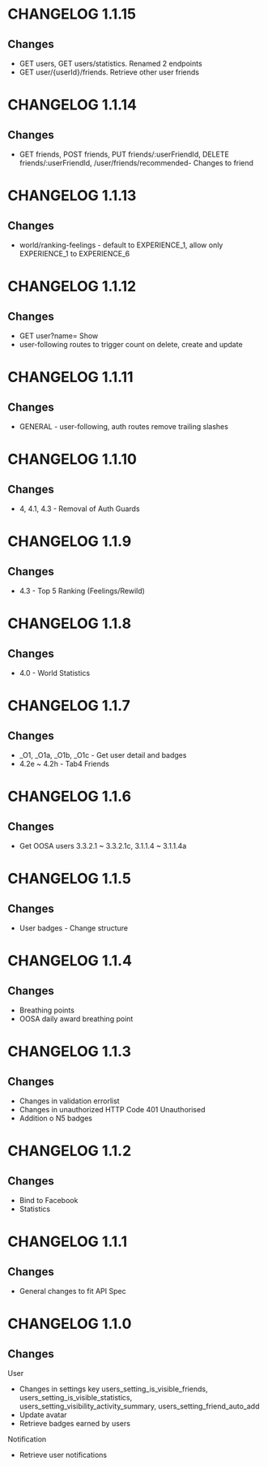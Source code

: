 # CHANGELOG 1.1.15
## Changes
- GET users, GET users/statistics. Renamed 2 endpoints
- GET user/{userId}/friends. Retrieve other user friends

# CHANGELOG 1.1.14
## Changes
-  GET friends, POST friends, PUT friends/:userFriendId, DELETE friends/:userFriendId, /user/friends/recommended- Changes to friend

# CHANGELOG 1.1.13
## Changes
- world/ranking-feelings - default to EXPERIENCE_1, allow only EXPERIENCE_1 to EXPERIENCE_6

# CHANGELOG 1.1.12
## Changes
- GET user?name= Show 
- user-following routes to trigger count on delete, create and update

# CHANGELOG 1.1.11
## Changes
- GENERAL - user-following, auth routes remove trailing slashes 

# CHANGELOG 1.1.10
## Changes
- 4, 4.1, 4.3 - Removal of Auth Guards

# CHANGELOG 1.1.9
## Changes
- 4.3 - Top 5 Ranking (Feelings/Rewild)

# CHANGELOG 1.1.8
## Changes
-  4.0 - World Statistics

# CHANGELOG 1.1.7
## Changes
-  _O1, _O1a, _O1b, _O1c - Get user detail and badges
- 4.2e ~ 4.2h - Tab4 Friends

# CHANGELOG 1.1.6
## Changes
- Get OOSA users 3.3.2.1 ~ 3.3.2.1c, 3.1.1.4 ~ 3.1.1.4a

# CHANGELOG 1.1.5
## Changes
- User badges - Change structure

# CHANGELOG 1.1.4
## Changes
- Breathing points
- OOSA daily award breathing point

# CHANGELOG 1.1.3
## Changes
- Changes in validation errorlist
- Changes in unauthorized HTTP Code 401 Unauthorised
- Addition o N5 badges

# CHANGELOG 1.1.2
## Changes
- Bind to Facebook
- Statistics

# CHANGELOG 1.1.1
## Changes
- General changes to fit API Spec

# CHANGELOG 1.1.0
## Changes
User 
- Changes in settings key users_setting_is_visible_friends, users_setting_is_visible_statistics, users_setting_visibility_activity_summary, users_setting_friend_auto_add
- Update avatar 
- Retrieve badges earned by users

Notification
- Retrieve user notifications